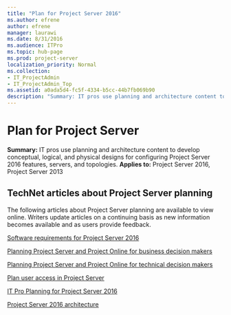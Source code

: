 ```yaml
---
title: "Plan for Project Server 2016"
ms.author: efrene
author: efrene
manager: laurawi
ms.date: 8/31/2016
ms.audience: ITPro
ms.topic: hub-page
ms.prod: project-server
localization_priority: Normal
ms.collection:
- IT_ProjectAdmin
- IT_ProjectAdmin_Top
ms.assetid: a0ada5d4-fc5f-4334-b5cc-44b7fb069b90
description: "Summary: IT pros use planning and architecture content to develop conceptual, logical, and physical designs for configuring Project Server 2016 features, servers, and topologies."
---
```


# Plan for Project Server
 
 **Summary:** IT pros use planning and architecture content to develop conceptual, logical, and physical designs for configuring Project Server 2016 features, servers, and topologies.
**Applies to:** Project Server 2016, Project Server 2013
  
## TechNet articles about Project Server planning

The following articles about Project Server planning are available to view online. Writers update articles on a continuing basis as new information becomes available and as users provide feedback.
  
[Software requirements for Project Server 2016](software-requirements-for-project-server-2016.md)
  
[Planning Project Server and Project Online for business decision makers](planning-project-server-and-project-online-for-business-decision-makers.md)
  
[Planning Project Server and Project Online for technical decision makers](planning-project-server-and-project-online-for-technical-decision-makers.md)
  
[Plan user access in Project Server](plan-user-access-in-project-server.md)
  
[IT Pro Planning for Project Server 2016](it-pro-planning-for-project-server-2016.md)
  
[Project Server 2016 architecture](project-server-2016-architecture.md)
  

